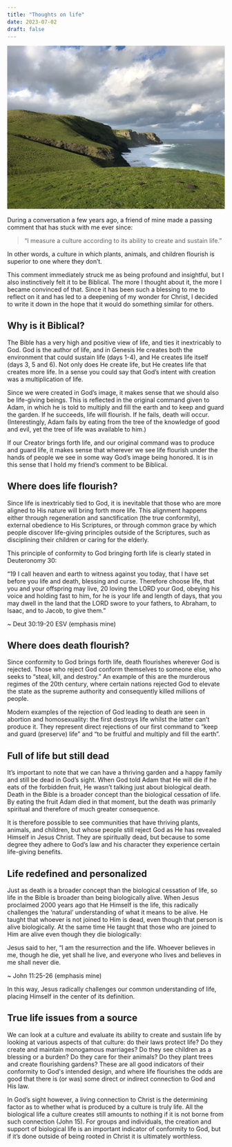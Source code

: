 ```yaml
---
title: "Thoughts on life"
date: 2023-07-02
draft: false
---
```


![Eastern Cape coastline](/images/2024/eastern-cape-coast.jpg)

During a conversation a few years ago, a friend of mine made a passing comment that has stuck with me ever since:

> “I measure a culture according to its ability to create and sustain life.”

In other words, a culture in which plants, animals, and children flourish is superior to one where they don’t.

This comment immediately struck me as being profound and insightful, but I also instinctively felt it to be Biblical.
The more I thought about it, the more I became convinced of that.
Since it has been such a blessing to me to reflect on it and has led to a deepening of my wonder for Christ, I decided to write it down in the hope that it would do something similar for others.

## Why is it Biblical?

The Bible has a very high and positive view of life, and ties it inextricably to God.
God is the author of life, and in Genesis He creates both the environment that could sustain life (days 1-4), and He creates life itself (days 3, 5 and 6).
Not only does He create life, but He creates life that creates more life. In a sense you could say that God’s intent with creation was a multiplication of life.

Since we were created in God’s image, it makes sense that we should also be life-giving beings.
This is reflected in the original command given to Adam, in which he is told to multiply and fill the earth and to keep and guard the garden.
If he succeeds, life will flourish.
If he fails, death will occur.
(Interestingly, Adam fails by eating from the tree of the knowledge of good and evil, yet the tree of life was available to him.)

If our Creator brings forth life, and our original command was to produce and guard life, it makes sense that wherever we see life flourish under the hands of people we see in some way God’s image being honored.
It is in this sense that I hold my friend’s comment to be Biblical.

## Where does life flourish?

Since life is inextricably tied to God, it is inevitable that those who are more aligned to His nature will bring forth more life.
This alignment happens either through regeneration and sanctification (the true conformity), external obedience to His Scriptures, or through common grace by which people discover life-giving principles outside of the Scriptures, such as disciplining their children or caring for the elderly.

This principle of conformity to God bringing forth life is clearly stated in Deuteronomy 30:

“19 I call heaven and earth to witness against you today, that I have set before you life and death, blessing and curse.
Therefore choose life, that you and your offspring may live, 20 loving the LORD your God, obeying his voice and holding fast to him, for he is your life and length of days, that you may dwell in the land that the LORD swore to your fathers, to Abraham, to Isaac, and to Jacob, to give them.”

~ Deut 30:19-20 ESV (emphasis mine)

## Where does death flourish?

Since conformity to God brings forth life, death flourishes wherever God is rejected.
Those who reject God conform themselves to someone else, who seeks to “steal, kill, and destroy.”
An example of this are the murderous regimes of the 20th century, where certain nations rejected God to elevate the state as the supreme authority and consequently killed millions of people.

Modern examples of the rejection of God leading to death are seen in abortion and homosexuality: the first destroys life whilst the latter can’t produce it.
They represent direct rejections of our first command to “keep and guard (preserve) life” and “to be fruitful and multiply and fill the earth”.

## Full of life but still dead

It’s important to note that we can have a thriving garden and a happy family and still be dead in God’s sight.
When God told Adam that He will die if he eats of the forbidden fruit, He wasn’t talking just about biological death.
Death in the Bible is a broader concept than the biological cessation of life.
By eating the fruit Adam died in that moment, but the death was primarily spiritual and therefore of much greater consequence.

It is therefore possible to see communities that have thriving plants, animals, and children, but whose people still reject God as He has revealed Himself in Jesus Christ.
They are spiritually dead, but because to some degree they adhere to God’s law and his character they experience certain life-giving benefits.

## Life redefined and personalized

Just as death is a broader concept than the biological cessation of life, so life in the Bible is broader than being biologically alive.
When Jesus proclaimed 2000 years ago that He Himself is the life, this radically challenges the ‘natural’ understanding of what it means to be alive.
He taught that whoever is not joined to Him is dead, even though that person is alive biologically.
At the same time He taught that those who are joined to Him are alive even though they die biologically:

Jesus said to her, “I am the resurrection and the life.
Whoever believes in me, though he die, yet shall he live, and everyone who lives and believes in me shall never die.

~ John 11:25-26 (emphasis mine)

In this way, Jesus radically challenges our common understanding of life, placing Himself in the center of its definition.

## True life issues from a source

We can look at a culture and evaluate its ability to create and sustain life by looking at various aspects of that culture: do their laws protect life?
Do they create and maintain monogamous marriages?
Do they see children as a blessing or a burden?
Do they care for their animals?
Do they plant trees and create flourishing gardens?
These are all good indicators of their conformity to God's intended design, and where life flourishes the odds are good that there is (or was) some direct or indirect connection to God and His law. 

In God’s sight however, a living connection to Christ is the determining factor as to whether what is produced by a culture is truly life.
All the biological life a culture creates still amounts to nothing if it is not borne from such connection (John 15).
For groups and individuals, the creation and support of biological life is an important indicator of conformity to God, but if it’s done outside of being rooted in Christ it is ultimately worthless.
